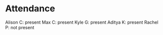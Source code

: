 # Attendance

Alison C: present
Max C: present
Kyle G: present
Aditya K: present
Rachel P: not present
